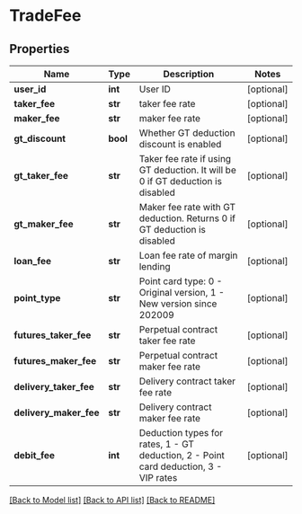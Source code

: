 # TradeFee

## Properties
Name | Type | Description | Notes
------------ | ------------- | ------------- | -------------
**user_id** | **int** | User ID | [optional] 
**taker_fee** | **str** | taker fee rate | [optional] 
**maker_fee** | **str** | maker fee rate | [optional] 
**gt_discount** | **bool** | Whether GT deduction discount is enabled | [optional] 
**gt_taker_fee** | **str** | Taker fee rate if using GT deduction. It will be 0 if GT deduction is disabled | [optional] 
**gt_maker_fee** | **str** | Maker fee rate with GT deduction. Returns 0 if GT deduction is disabled | [optional] 
**loan_fee** | **str** | Loan fee rate of margin lending | [optional] 
**point_type** | **str** | Point card type: 0 - Original version, 1 - New version since 202009 | [optional] 
**futures_taker_fee** | **str** | Perpetual contract taker fee rate | [optional] 
**futures_maker_fee** | **str** | Perpetual contract maker fee rate | [optional] 
**delivery_taker_fee** | **str** | Delivery contract taker fee rate | [optional] 
**delivery_maker_fee** | **str** | Delivery contract maker fee rate | [optional] 
**debit_fee** | **int** | Deduction types for rates, 1 - GT deduction, 2 - Point card deduction, 3 - VIP rates | [optional] 

[[Back to Model list]](../README.md#documentation-for-models) [[Back to API list]](../README.md#documentation-for-api-endpoints) [[Back to README]](../README.md)


